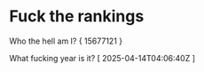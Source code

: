 # Fuck the rankings

Who the hell am I?
{ 15677121 }

What fucking year is it?
[ 2025-04-14T04:06:40Z ]
